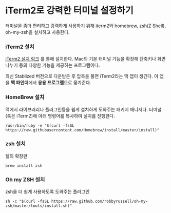# iTerm2로 강력한 터미널 설정하기

터미널을 좀더 편리하고 강력하게 사용하기 위해 iterm2와 homebrew, zsh(Z Shell), oh-my-zsh을 설치하고 사용한다.

### iTerm2 설치

[iTerm2 설치 링크](https://www.iterm2.com/) 를 통해 설치한다. Mac의 기본 터미널 기능을 확장해 단축키나 화면 나누기 등의 다양한 기능을 제공하는 프로그램이다.

최신 Stablized 버전으로 다운받은 후 압축을 풀면 iTerm2라는 맥 앱이 생긴다. 이 앱을 **맥 파인더**에서 **응용 프로그램**으로 옮겨준다.

### HomeBrew 설치

맥에서 라이브러리나 플러그인등을 쉽게 설치하게 도와주는 패키지 매니저다. 터미널(혹은 iTerm2)에 아래 명령어를 복사하여 설치를 진행한다.

```
/usr/bin/ruby -e "$(curl -fsSL https://raw.githubusercontent.com/Homebrew/install/master/install)"
```

### zsh 설치

쉘의 확장판

```
brew install zsh
```

### Oh my ZSH 설치

zsh을 더 쉽게 사용하도록 도와주는 플러그인

```
sh -c "$(curl -fsSL https://raw.github.com/robbyrussell/oh-my-zsh/master/tools/install.sh)"
```

